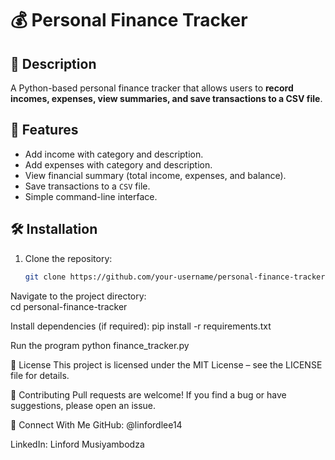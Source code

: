 # 💰 Personal Finance Tracker

## 📌 Description
A Python-based personal finance tracker that allows users to **record incomes, expenses, view summaries, and save transactions to a CSV file**.

## 🚀 Features
- Add income with category and description.
- Add expenses with category and description.
- View financial summary (total income, expenses, and balance).
- Save transactions to a `CSV` file.
- Simple command-line interface.

## 🛠️ Installation
1. Clone the repository:
   ```sh
   git clone https://github.com/your-username/personal-finance-tracker.git

Navigate to the project directory:   
cd personal-finance-tracker

Install dependencies (if required):
pip install -r requirements.txt

Run the program
python finance_tracker.py

📄 License
This project is licensed under the MIT License – see the LICENSE file for details.

🤝 Contributing
Pull requests are welcome! If you find a bug or have suggestions, please open an issue.

📢 Connect With Me
GitHub: @linfordlee14

LinkedIn: Linford Musiyambodza


